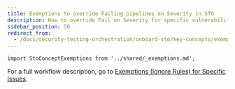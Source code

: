 ```yaml
---
title: Exemptions to override Failing pipelines on Severity in STO
description: How to override Fail on Severity for specific vulnerabilities
sidebar_position: 50
redirect_from:
  - /docs/security-testing-orchestration/onboard-sto/key-concepts/exemptions
---
```



```mdx-code-block
import StoConceptExemptions from '../shared/_exemptions.md';
```

<StoConceptExemptions />

For a full workflow description, go to [Exemptions (Ignore Rules) for Specific Issues](/docs/security-testing-orchestration/use-sto/stop-builds-based-on-scan-results/exemption-workflows).
